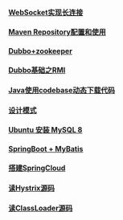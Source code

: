 #### [WebSocket实现长连接](./WebSocket.html)

#### [Maven Repository配置和使用](./MavenRepo.html)

#### [Dubbo+zookeeper](./DUBBO.html)

#### [Dubbo基础之RMI](./RMI.html)

#### [Java使用codebase动态下载代码](./codebase.html)

#### [设计模式](./DesignPatterns.html)

#### [Ubuntu 安装 MySQL 8](./MySQL.html)

#### [SpringBoot + MyBatis](./SpringBoot.html)

#### [搭建SpringCloud](./SpringCloud.html)

#### [读Hystrix源码](./HystrixSources.html)

#### [读ClassLoader源码](./ClassLoaderSources.html)

<!--读ThreadPool源码-->